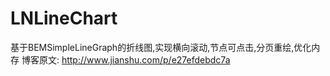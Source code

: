 # LNLineChart
基于BEMSimpleLineGraph的折线图,实现横向滚动,节点可点击,分页重绘,优化内存
博客原文: http://www.jianshu.com/p/e27efdebdc7a
